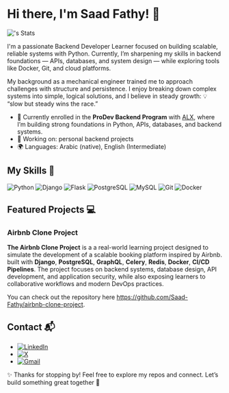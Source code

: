 # Hi there, I'm Saad Fathy! 👋

![<Saad-Fathy>'s Stats](https://github-readme-stats.vercel.app/api?username=<username>&theme=vue-dark&show_icons=true&hide_border=true&count_private=true)


I'm a passionate Backend Developer Learner focused on building scalable, reliable systems with Python. Currently, I’m sharpening my skills in backend foundations — APIs, databases, and system design — while exploring tools like Docker, Git, and cloud platforms.

My background as a mechanical engineer trained me to approach challenges with structure and persistence. I enjoy breaking down complex systems into simple, logical solutions, and I believe in steady growth:
💡 “slow but steady wins the race.”

- 🌱 Currently enrolled in the **ProDev Backend Program** with [ALX](https://www.alxafrica.com/), where I’m building strong foundations in Python, APIs, databases, and backend systems.  
- 🔭 Working on: personal backend projects
- 🌍 Languages: Arabic (native), English (Intermediate)

## My Skills 🧠

![Python](https://img.shields.io/badge/-Python-3776AB?style=flat-square&logo=python&logoColor=white)
![Django](https://img.shields.io/badge/-Django-092E20?style=flat-square&logo=django&logoColor=white)
![Flask](https://img.shields.io/badge/-Flask-000000?style=flat-square&logo=flask&logoColor=white)
![PostgreSQL](https://img.shields.io/badge/-PostgreSQL-336791?style=flat-square&logo=postgresql&logoColor=white)
![MySQL](https://img.shields.io/badge/-MySQL-4479A1?style=flat-square&logo=mysql&logoColor=white)
![Git](https://img.shields.io/badge/-Git-F05032?style=flat-square&logo=git&logoColor=white)
![Docker](https://img.shields.io/badge/-Docker-2496ED?style=flat-square&logo=docker&logoColor=white)


## Featured Projects 💻

### Airbnb Clone Project

**The Airbnb Clone Project** is a a real-world learning project designed to simulate the development of a scalable booking platform inspired by Airbnb. built with **Django**, **PostgreSQL**, **GraphQL**, **Celery**, **Redis**, **Docker**, **CI/CD Pipelines**. The project focuses on backend systems, database design, API development, and application security, while also exposing learners to collaborative workflows and modern DevOps practices.

You can check out the repository here https://github.com/Saad-Fathy/airbnb-clone-project.

## Contact 📬
- [![LinkedIn](https://img.shields.io/badge/LinkedIn-0A66C2?logo=linkedin&logoColor=white)](https://www.linkedin.com/in/saad-fathy)
- [![X](https://img.shields.io/badge/X-000000?logo=x&logoColor=white)](https://x.com/SaadFathie)
- [![Gmail](https://img.shields.io/badge/Gmail-EA4335?logo=gmail&logoColor=white)](mailto:saad.fathy.abdelkareem@gmail.com)

✨ Thanks for stopping by! Feel free to explore my repos and connect. Let’s build something great together 🚀
